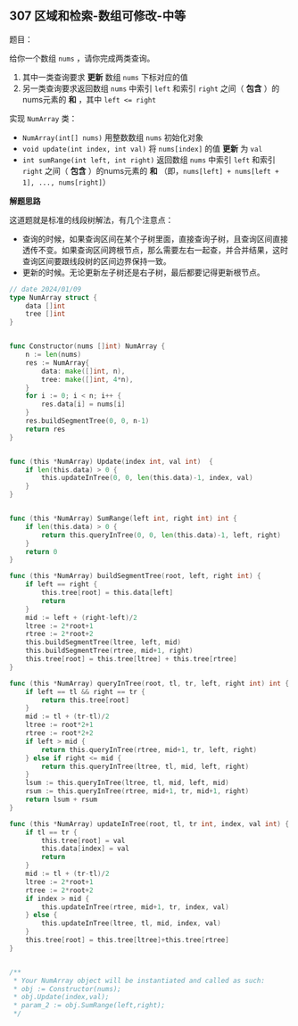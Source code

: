 ## 307 区域和检索-数组可修改-中等

题目：

给你一个数组 `nums` ，请你完成两类查询。

1. 其中一类查询要求 **更新** 数组 `nums` 下标对应的值
2. 另一类查询要求返回数组 `nums` 中索引 `left` 和索引 `right` 之间（ **包含** ）的nums元素的 **和** ，其中 `left <= right`

实现 `NumArray` 类：

- `NumArray(int[] nums)` 用整数数组 `nums` 初始化对象
- `void update(int index, int val)` 将 `nums[index]` 的值 **更新** 为 `val`
- `int sumRange(int left, int right)` 返回数组 `nums` 中索引 `left` 和索引 `right` 之间（ **包含** ）的nums元素的 **和** （即，`nums[left] + nums[left + 1], ..., nums[right]`）



**解题思路**

这道题就是标准的线段树解法，有几个注意点：

- 查询的时候，如果查询区间在某个子树里面，直接查询子树，且查询区间直接透传不变。如果查询区间跨根节点，那么需要左右一起查，并合并结果，这时查询区间要跟线段树的区间边界保持一致。
- 更新的时候。无论更新左子树还是右子树，最后都要记得更新根节点。

```go
// date 2024/01/09
type NumArray struct {
    data []int
    tree []int
}


func Constructor(nums []int) NumArray {
    n := len(nums)
    res := NumArray{
        data: make([]int, n),
        tree: make([]int, 4*n),
    }
    for i := 0; i < n; i++ {
        res.data[i] = nums[i]
    }
    res.buildSegmentTree(0, 0, n-1)
    return res
}


func (this *NumArray) Update(index int, val int)  {
    if len(this.data) > 0 {
        this.updateInTree(0, 0, len(this.data)-1, index, val)
    }
}


func (this *NumArray) SumRange(left int, right int) int {
    if len(this.data) > 0 {
        return this.queryInTree(0, 0, len(this.data)-1, left, right)
    }
    return 0
}

func (this *NumArray) buildSegmentTree(root, left, right int) {
    if left == right {
        this.tree[root] = this.data[left]
        return
    }
    mid := left + (right-left)/2
    ltree := 2*root+1
    rtree := 2*root+2
    this.buildSegmentTree(ltree, left, mid)
    this.buildSegmentTree(rtree, mid+1, right)
    this.tree[root] = this.tree[ltree] + this.tree[rtree]
}

func (this *NumArray) queryInTree(root, tl, tr, left, right int) int {
    if left == tl && right == tr {
        return this.tree[root]
    }
    mid := tl + (tr-tl)/2
    ltree := root*2+1
    rtree := root*2+2
    if left > mid {
        return this.queryInTree(rtree, mid+1, tr, left, right)
    } else if right <= mid {
        return this.queryInTree(ltree, tl, mid, left, right)
    }
    lsum := this.queryInTree(ltree, tl, mid, left, mid)
    rsum := this.queryInTree(rtree, mid+1, tr, mid+1, right)
    return lsum + rsum
}

func (this *NumArray) updateInTree(root, tl, tr int, index, val int) {
    if tl == tr {
        this.tree[root] = val
        this.data[index] = val
        return
    }
    mid := tl + (tr-tl)/2
    ltree := 2*root+1
    rtree := 2*root+2
    if index > mid {
        this.updateInTree(rtree, mid+1, tr, index, val)
    } else {
        this.updateInTree(ltree, tl, mid, index, val)
    }
    this.tree[root] = this.tree[ltree]+this.tree[rtree]
}


/**
 * Your NumArray object will be instantiated and called as such:
 * obj := Constructor(nums);
 * obj.Update(index,val);
 * param_2 := obj.SumRange(left,right);
 */
```

